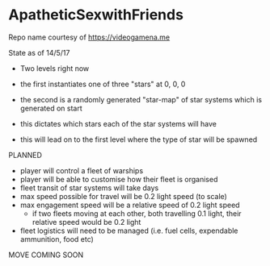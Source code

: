 # ApatheticSexwithFriends
Repo name courtesy of https://videogamena.me


State as of 14/5/17
- Two levels right now
- the first instantiates one of three "stars" at 0, 0, 0

- the second is a randomly generated "star-map" of star systems which is generated on start
- this dictates which stars each of the star systems will have
- this will lead on to the first level where the type of star will be spawned


PLANNED

- player will control a fleet of warships
- player will be able to customise how their fleet is organised
- fleet transit of star systems will take days
- max speed possible for travel will be 0.2 light speed (to scale)
- max engagement speed will be a relative speed of 0.2 light speed
  - if two fleets moving at each other, both travelling 0.1 light, their relative speed would be 0.2 light
- fleet logistics will need to be managed (i.e. fuel cells, expendable ammunition, food etc)
  
MOVE COMING SOON
